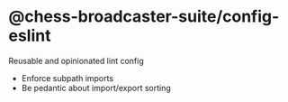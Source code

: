 # @chess-broadcaster-suite/config-eslint

Reusable and opinionated lint config

- Enforce subpath imports
- Be pedantic about import/export sorting
